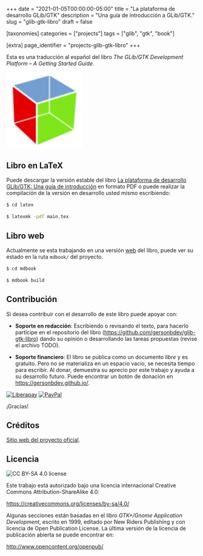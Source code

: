 +++
date = "2021-01-05T00:00:00-05:00"
title = "La plataforma de desarrollo GLib/GTK"
description = "Una guía de introducción a GLib/GTK."
slug = "glib-gtk-libro"
draft = false

[taxonomies]
    categories = ["projects"]
    tags = ["glib", "gtk", "book"]

[extra]
    page_identifier = "projects-glib-gtk-libro"
+++

Esta es una traducción al español del libro *The GLib/GTK Development Platform – A Getting Started Guide*.

<!-- more -->

<div class="my-3 text-center">
<img src="https://raw.githubusercontent.com/gersonbdev/glib-gtk-libro/main/mdbook/src/assets/img/logo-gtk.svg" alt="Logo de GTK" title="GTK"  width="40%">
</div>


## Libro en LaTeX

Puede descargar la versión estable del libro [La plataforma de desarrollo GLib/GTK: Una guía de introducción](https://raw.githubusercontent.com/gersonbdev/glib-gtk-libro/main/glib-gtk-libro.pdf) en formato PDF o puede realizar la compilación de la versión en desarrollo usted mismo escribiendo:

```bash
$ cd latex
```

```bash
$ latexmk -pdf main.tex
```

## Libro web

Actualmente se esta trabajando en una versión [web](https://gersonbdev.github.io/glib-gtk-libro/) del libro, puede ver su estado en la ruta `mdbook/` del proyecto.

```bash
$ cd mdbook
```

```bash
$ mdbook build
```


## Contribución

Si desea contribuir con el desarrollo de este libro puede apoyar con:

* **Soporte en redacción**: Escribiendo o revisando el texto, para hacerlo participe en el repositorio del libro (<https://github.com/gersonbdev/glib-gtk-libro>) dando su opinión o desarrollando las tareas propuestas (revise el archivo TODO).

* **Soporte financiero**: El libro se publica como un documento *libre* y es gratuito. Pero no se materializa en un espacio vacío, se necesita tiempo para escribir. Al donar, demuestra su aprecio por este trabajo y ayuda a su desarrollo futuro. Puede encontrar un botón de donación en <https://gersonbdev.github.io/>.

[![Liberapay](https://img.shields.io/badge/Financia%20mi%20trabajo-F6C915?style=flat&logo=liberapay&logoColor=ffffff "Finance my work")](https://liberapay.com/gersonbenavides/donate)  [![PayPal](https://img.shields.io/badge/Realiza%20una%20donación-00457C?style=flat&logo=paypal "Make a donation")](https://paypal.me/gersonbdev?country.x=CO&locale.x=es_XC)


¡Gracias!


## Créditos

[Sitio web del proyecto oficial](https://people.gnome.org/~swilmet/glib-gtk-book/).


## Licencia

<div class="my-3 text-center">
<img src="https://gersonbdev.github.io/glib-gtk-libro/assets/img/license-cc-by-sa-88x31.png" alt="CC BY-SA 4.0 license" title="Attribution-ShareAlike 4.0 International"  width="88px">
</div>

Este trabajo está autorizado bajo una licencia internacional Creative Commons Attribution-ShareAlike 4.0:

<https://creativecommons.org/licenses/by-sa/4.0/>

Algunas secciones están basadas en el libro *GTK+/Gnome Application Development*, escrito en 1999, editado por New Riders Publishing y con licencia de Open Publication License. La última versión de la licencia de publicación abierta se puede encontrar en:

<http://www.opencontent.org/openpub/>
